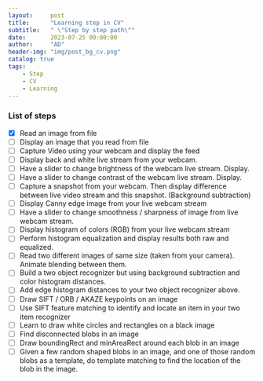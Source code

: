 ```yaml
---
layout:     post
title:      "Learning step in CV"
subtitle:   " \"Step by step path\""
date:       2023-07-25 09:00:00
author:     "AD"
header-img: "img/post_bg_cv.png"
catalog: true
tags:
    - Step
    - CV
    - Learning
---
```


### List of steps

- [X] Read an image from file
- [ ] Display an image that you read from file
- [ ] Capture Video using your webcam and display the feed
- [ ] Display back and white live stream from your webcam.
- [ ] Have a slider to change brightness of the webcam live stream. Display.
- [ ] Have a slider to change contrast of the webcam live stream. Display.
- [ ] Capture a snapshot from your webcam. Then display difference between live video stream and this snapshot. (Background subtraction)
- [ ] Display Canny edge image from your live webcam stream
- [ ] Have a slider to change smoothness / sharpness of image from live webcam stream.
- [ ] Display histogram of colors (RGB) from your live webcam stream
- [ ] Perform histogram equalization and display results both raw and equalized.
- [ ] Read two different images of same size (taken from your camera). Animate blending between them.
- [ ] Build a two object recognizer but using background subtraction and color histogram distances.
- [ ] Add edge histogram distances to your two object recognizer above.
- [ ] Draw SIFT / ORB / AKAZE keypoints on an image
- [ ] Use SIFT feature matching to identify and locate an item in your two item recognizer
- [ ] Learn to draw white circles and rectangles on a black image
- [ ] Find disconnected blobs in an image
- [ ] Draw boundingRect and minAreaRect around each blob in an image
- [ ] Given a few random shaped blobs in an image, and one of those random blobs as a template, do template matching to find the location of the blob in the image.
